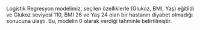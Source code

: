 Logistik Regresyon modelimiz, seçilen özelliklerle (Glukoz, BMI, Yaş) eğitildi ve Glukoz seviyesi 110, BMI 26 ve Yaş 24 olan bir hastanın diyabet olmadığı sonucuna ulaştı. Bu, modelin 0 olarak verdiği tahminle belirtilmiştir.
